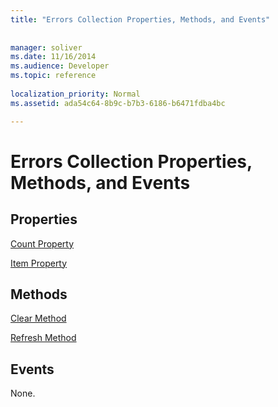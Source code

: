 ```yaml
---
title: "Errors Collection Properties, Methods, and Events"
 
 
manager: soliver
ms.date: 11/16/2014
ms.audience: Developer
ms.topic: reference
  
localization_priority: Normal
ms.assetid: ada54c64-8b9c-b7b3-6186-b6471fdba4bc

---
```


# Errors Collection Properties, Methods, and Events

## Properties

[Count Property](count-property-ado.md)
  
[Item Property](item-property-ado.md)
  
## Methods

[Clear Method](clear-method-ado.md)
  
[Refresh Method](refresh-method-ado.md)
  
## Events

None.
  

